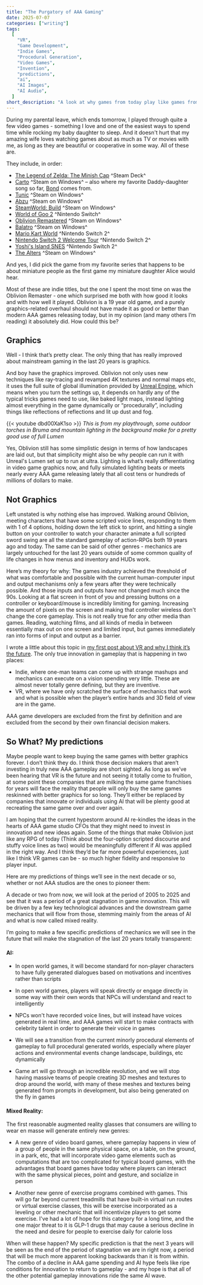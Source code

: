 ```yaml
---
title: "The Purgatory of AAA Gaming"
date: 2025-07-07
categories: ["writing"]
tags:
  [
    "VR",
    "Game Development",
    "Indie Games",
    "Procedural Generation",
    "Video Games",
    "Invention",
    "predictions",
    "ai",
    "AI Images",
    "AI Audio",
  ]
short_description: "A look at why games from today play like games from 20 years ago"
---
```


During my parental leave, which ends tomorrow, I played through quite a few video games - something I love and one of the easiest ways to spend time while rocking my baby daughter to sleep. And it doesn't hurt that my amazing wife loves watching games about as much as TV or movies with me, as long as they are beautiful or cooperative in some way. All of these are.

They include, in order:

<!--more-->

- [The Legend of Zelda: The Minish Cap](https://en.wikipedia.org/wiki/The_Legend_of_Zelda:_The_Minish_Cap) ^Steam Deck^
- [Carto](https://store.steampowered.com/app/1172450/Carto/) ^Steam on Windows^ – also where my favorite Daddy-daughter song so far, [Bond](https://open.spotify.com/track/669Y0Jq6EBlsvToJ6AeUNz?si=1b321f505f4e4f8c) comes from.
- [Tunic](https://store.steampowered.com/app/553420/TUNIC/) ^Steam on Windows^
- [Abzu](https://store.steampowered.com/app/384190/ABZU/) ^Steam on Windows^
- [SteamWorld: Build](https://store.steampowered.com/app/2134770/SteamWorld_Build/) ^Steam on Windows^
- [World of Goo 2](https://www.nintendo.com/us/store/products/world-of-goo-2-switch/) ^Nintendo Switch^
- [Oblivion Remastered](https://store.steampowered.com/app/2623190/The_Elder_Scrolls_IV_Oblivion_Remastered/) ^Steam on Windows^
- [Balatro](https://store.steampowered.com/app/2379780/Balatro/) ^Steam on Windows^
- [Mario Kart World](https://www.nintendo.com/us/store/products/mario-kart-world-switch-2/) ^Nintendo Switch 2^
- [Nintendo Switch 2 Welcome Tour](https://www.nintendo.com/us/store/products/nintendo-switch-2-welcome-tour-switch-2/) ^Nintendo Switch 2^
- [Yoshi's Island SNES](https://en.wikipedia.org/wiki/Yoshi%27s_Island) ^Nintendo Switch 2^
- [The Alters](https://store.steampowered.com/app/1601570/The_Alters/) ^Steam on Windows^

And yes, I did pick the game from my favorite series that happens to be about miniature people as the first game my miniature daughter Alice would hear.

Most of these are indie titles, but the one I spent the most time on was the Oblivion Remaster - one which surprised me both with how good it looks and with how well it played. Oblivion is a 19 year old game, and a purely graphics-related overhaul should not have made it as good or better than modern AAA games releasing today, but in my opinion (and many others I’m reading) it absolutely did. How could this be?

## Graphics

Well - I think that’s pretty clear. The only thing that has really improved about mainstream gaming in the last 20 years is graphics.

And boy have the graphics improved. Oblivion not only uses new techniques like ray-tracing and revamped 4K textures and normal maps etc, it uses the full suite of global illumination provided by [Unreal Engine](https://dev.epicgames.com/documentation/en-us/unreal-engine/lumen-global-illumination-and-reflections-in-unreal-engine), which means when you turn the settings up, it depends on hardly any of the typical tricks games need to use, like baked light maps, instead lighting almost everything in the game dynamically or “procedurally”, including things like reflections of reflections and lit up dust and fog.

{{< youtube dbd00XaK1so >}}
_This is from my playthrough, some outdoor torches in Bruma and mountain lighting in the background make for a pretty good use of full Lumen_

Yes, Oblivion still has some simplistic design in terms of how landscapes are laid out, but that simplicity might also be why people can run it with Unreal's Lumen set up to run at ultra. Lighting is what’s really differentiating in video game graphics now, and fully simulated lighting beats or meets nearly every AAA game releasing lately that all cost tens or hundreds of millions of dollars to make.

## Not Graphics

Left unstated is why nothing else has improved. Walking around Oblivion, meeting characters that have some scripted voice lines, responding to them with 1 of 4 options, holding down the left stick to sprint, and hitting a single button on your controller to watch your character animate a full scripted sword swing are all the standard gameplay of action-RPGs both 19 years ago and today. The same can be said of other genres - mechanics are largely untouched for the last 20 years outside of some common quality of life changes in how menus and inventory and HUDs work.

Here’s my theory for why: The games industry achieved the threshold of what was comfortable and possible with the current human-computer input and output mechanisms only a few years after they were technically possible. And those inputs and outputs have not changed much since the 90s. Looking at a flat screen in front of you and pressing buttons on a controller or keyboard/mouse is incredibly limiting for gaming. Increasing the amount of pixels on the screen and making that controller wireless don't change the core gameplay. This is not really true for any other media than games. Reading, watching films, and all kinds of media in between essentially max out on one screen and limited input, but games immediately ran into forms of input and output as a barrier.

I wrote a little about this topic in [my first post about VR and why I think it’s the future](/social-media-is-antisocial). The only true innovation in gameplay that is happening in two places:

- Indie, where one-man teams can come up with strange mashups and mechanics can execute on a vision spending very little. These are almost never totally genre defining, but they are inventive.
- VR, where we have only scratched the surface of mechanics that work and what is possible when the player’s entire hands and 3D field of view are in the game.

AAA game developers are excluded from the first by definition and are excluded from the second by their own financial decision makers.

## So What? My predictions

Maybe people want to keep buying the same games with better graphics forever. I don’t think they do. I think those decision makers that aren’t investing in truly new AAA gameplay are short sighted. As long as we’ve been hearing that VR is the future and not seeing it totally come to fruition, at some point these companies that are milking the same game franchises for years will face the reality that people will only buy the same games reskinned with better graphics for so long. They’ll either be replaced by companies that innovate or individuals using AI that will be plenty good at recreating the same game over and over again.

I am hoping that the current hypestorm around AI re-kindles the ideas in the hearts of AAA game studio CFOs that they might need to invest in innovation and new ideas again. Some of the things that make Oblivion just like any RPG of today (Think about the four-option scripted discourse and stuffy voice lines as two) would be meaningfully different if AI was applied in the right way. And I think they’d be far more powerful experiences, just like I think VR games can be - so much higher fidelity and responsive to player input.

Here are my predictions of things we’ll see in the next decade or so, whether or not AAA studios are the ones to pioneer them:

A decade or two from now, we will look at the period of 2005 to 2025 and see that it was a period of a great stagnation in game innovation. This will be driven by a few key technological advances and the downstream game mechanics that will flow from those, stemming mainly from the areas of AI and what is now called mixed reality.

I’m going to make a few specific predictions of mechanics we will see in the future that will make the stagnation of the last 20 years totally transparent:

#### AI:

- In open world games, it will become standard for non-player characters to have fully generated dialogues based on motivations and incentives rather than scripts

- In open world games, players will speak directly or engage directly in some way with their own words that NPCs will understand and react to intelligently

- NPCs won't have recorded voice lines, but will instead have voices generated in real time, and AAA games will start to make contracts with celebrity talent in order to generate their voice in games

- We will see a transition from the current minorly procedural elements of gameplay to full procedural generated worlds, especially where player actions and environmental events change landscape, buildings, etc dynamically

- Game art will go through an incredible revolution, and we will stop having massive teams of people creating 3D meshes and textures to drop around the world, with many of these meshes and textures being generated from prompts in development, but also being generated on the fly in games

#### Mixed Reality:

The first reasonable augmented reality glasses that consumers are willing to wear en masse will generate entirely new genres:

- A new genre of video board games, where gameplay happens in view of a group of people in the same physical space, on a table, on the ground, in a park, etc, that will incorporate video game elements such as computations that are too complicated for typical board games, with the advantages that board games have today where players can interact with the same physical pieces, point and gesture, and socialize in person

- Another new genre of exercise programs combined with games. This will go far beyond current treadmills that have built-in virtual run routes or virtual exercise classes, this will be exercise incorporated as a leveling or other mechanic that will incentivize players to get some exercise. I've had a lot of hope for this category for a long time, and the one major threat to it is GLP-1 drugs that may cause a serious decline in the need and desire for people to exercise daily for calorie loss

When will these happen? My specific prediction is that the next 3 years will be seen as the end of the period of stagnation we are in right now, a period that will be much more apparent looking backwards than it is from within. The combo of a decline in AAA game spending and AI hype feels like ripe conditions for innovation to return to gameplay - and my hope is that all of the other potential gameplay innovations ride the same AI wave.
